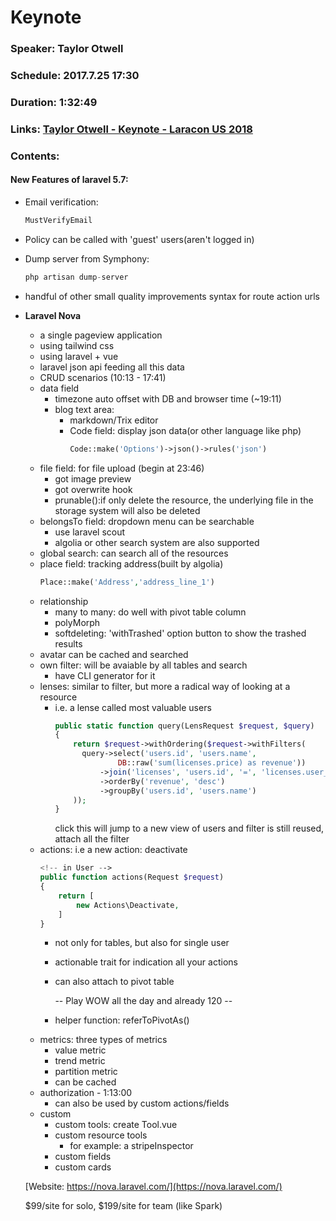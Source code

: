 # Keynote
### Speaker: Taylor Otwell
### Schedule: 2017.7.25 17:30
### Duration: 1:32:49
### Links: [Taylor Otwell - Keynote - Laracon US 2018](https://www.youtube.com/watch?time_continue=149&v=pLcM3mpZSV0)
### Contents:

#### New Features of laravel 5.7:
- Email verification: 
    ```php
    MustVerifyEmail
    ```
- Policy can be called with 'guest' users(aren't logged in)

- Dump server from Symphony: 
    ```php 
    php artisan dump-server
    ``` 

- handful of other small quality improvements syntax for route action urls

- **Laravel Nova**

    - a single pageview application
    - using tailwind css
    - using laravel + vue
    - laravel json api feeding all this data
    - CRUD scenarios (10:13 - 17:41)
    - data field
        - timezone auto offset with DB and browser time (~19:11)
        - blog text area: 
            - markdown/Trix editor
            - Code field: display json data(or other language like php)
                ```php
                Code::make('Options')->json()->rules('json')
                ```
    - file field: for file upload (begin at 23:46)
        - got image preview
        - got overwrite hook
        - prunable():if only delete the resource, the underlying file in the storage system will also be deleted
    - belongsTo field: dropdown menu can be searchable
        - use laravel scout
        - algolia or other search system are also supported
    - global search: can search all of the resources
    - place field: tracking address(built by algolia)
        ```php
        Place::make('Address','address_line_1')
        ```
    - relationship
        - many to many: do well with pivot table column
        - polyMorph
        - softdeleting: 'withTrashed' option button to show the trashed results
    - avatar can be cached and searched
    - own filter: will be avaiable by all tables and search
        - have CLI generator for it
    - lenses: similar to filter, but more a radical way of looking at a resource
        - i.e. a lense called most valuable users
          ```php
          public static function query(LensRequest $request, $query)
          {
              return $request->withOrdering($request->withFilters(
                query->select('users.id', 'users.name', 
                        DB::raw('sum(licenses.price) as revenue'))
                    ->join('licenses', 'users.id', '=', 'licenses.user_id')
                    ->orderBy('revenue', 'desc')
                    ->groupBy('users.id', 'users.name')
              ));
          }
          ```
          click this will jump to a new view of users
          and filter is still reused, attach all the filter
    - actions: i.e a new action: deactivate
        ```php
        <!-- in User -->
        public function actions(Request $request)
        {
            return [
                new Actions\Deactivate,
            ]
        }
        ```
        - not only for tables, but also for single user
        - actionable trait for indication all your actions
        - can also attach to pivot table

            -- Play WOW all the day and already 120 --
        - helper function: referToPivotAs()
    - metrics: three types of metrics
        - value metric
        - trend metric
        - partition metric
        - can be cached
    - authorization - 1:13:00
        - can also be used by custom actions/fields
    - custom
        - custom tools: create Tool.vue
        - custom resource tools
            - for example: a stripeInspector
        - custom fields
        - custom cards
    
    [Website: https://nova.laravel.com/](https://nova.laravel.com/)

    $99/site for solo, $199/site for team (like Spark)
